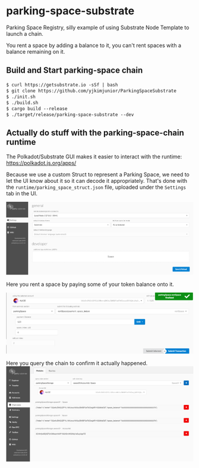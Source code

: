 # parking-space-substrate

Parking Space Registry, silly example of using Substrate Node Template to launch a chain.

You rent a space by adding a balance to it, you can't rent spaces with a balance remaining on it.

## Build and Start parking-space chain
```
$ curl https://getsubstrate.io -sSf | bash
$ git clone https://github.com/yjkimjunior/ParkingSpaceSubstrate
$ ./init.sh
$ ./build.sh
$ cargo build --release
$ ./target/release/parking-space-substrate --dev
```

## Actually do stuff with the parking-space-chain runtime
The Polkadot/Substrate GUI makes it easier to interact with the runtime:
<https://polkadot.js.org/apps/>

Because we use a custom Struct to represent a Parking Space, we need to let the UI know about it so it can decode it appropriately. That's done with the `runtime/parking_space_struct.json` file, uploaded under the `Settings` tab in the UI.

![](settings.png)

Here you rent a space by paying some of your token balance onto it.

![](extrinsic.png)

Here you query the chain to confirm it actually happened.
![](chain-state.png)
